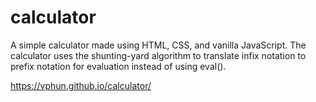 # calculator
A simple calculator made using HTML, CSS, and vanilla JavaScript. The calculator uses the shunting-yard algorithm to translate infix notation to prefix notation for evaluation instead of using eval().

https://vphun.github.io/calculator/

